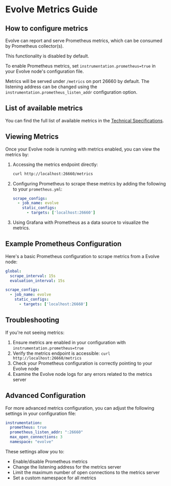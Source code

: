 # Evolve Metrics Guide

## How to configure metrics

Evolve can report and serve Prometheus metrics, which can be consumed by Prometheus collector(s).

This functionality is disabled by default.

To enable Prometheus metrics, set `instrumentation.prometheus=true` in your Evolve node's configuration file.

Metrics will be served under `/metrics` on port 26660 by default. The listening address can be changed using the `instrumentation.prometheus_listen_addr` configuration option.

## List of available metrics

You can find the full list of available metrics in the [Technical Specifications](../learn/specs/block-manager.html#metrics).

## Viewing Metrics

Once your Evolve node is running with metrics enabled, you can view the metrics by:

1. Accessing the metrics endpoint directly:

   ```bash
   curl http://localhost:26660/metrics
   ```

2. Configuring Prometheus to scrape these metrics by adding the following to your `prometheus.yml`:

   ```yaml
   scrape_configs:
     - job_name: evolve
       static_configs:
         - targets: ['localhost:26660']
   ```

3. Using Grafana with Prometheus as a data source to visualize the metrics.

## Example Prometheus Configuration

Here's a basic Prometheus configuration to scrape metrics from a Evolve node:

```yaml
global:
  scrape_interval: 15s
  evaluation_interval: 15s

scrape_configs:
  - job_name: evolve
    static_configs:
      - targets: ['localhost:26660']
```

## Troubleshooting

If you're not seeing metrics:

1. Ensure metrics are enabled in your configuration with `instrumentation.prometheus=true`
2. Verify the metrics endpoint is accessible: `curl http://localhost:26660/metrics`
3. Check your Prometheus configuration is correctly pointing to your Evolve node
4. Examine the Evolve node logs for any errors related to the metrics server

## Advanced Configuration

For more advanced metrics configuration, you can adjust the following settings in your configuration file:

```yaml
instrumentation:
  prometheus: true
  prometheus_listen_addr: ":26660"
  max_open_connections: 3
  namespace: "evolve"
```

These settings allow you to:

- Enable/disable Prometheus metrics
- Change the listening address for the metrics server
- Limit the maximum number of open connections to the metrics server
- Set a custom namespace for all metrics
